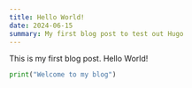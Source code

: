 ```yaml
---
title: Hello World!
date: 2024-06-15
summary: My first blog post to test out Hugo
---
```


This is my first blog post. Hello World!

```python
print("Welcome to my blog")
```

